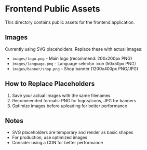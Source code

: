# Frontend Public Assets

This directory contains public assets for the frontend application.

## Images

Currently using SVG placeholders. Replace these with actual images:

- `images/logo.png` - Main logo (recommend: 200x200px PNG)
- `images/language.png` - Language selector icon (50x50px PNG)
- `images/banner/shop.png` - Shop banner (1200x400px PNG/JPG)

## How to Replace Placeholders

1. Save your actual images with the same filenames
2. Recommended formats: PNG for logos/icons, JPG for banners
3. Optimize images before uploading for better performance

## Notes

- SVG placeholders are temporary and render as basic shapes
- For production, use optimized images
- Consider using a CDN for better performance
